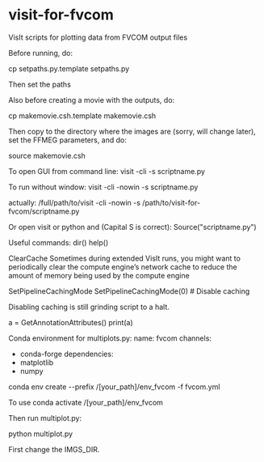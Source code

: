 # visit-for-fvcom
VisIt scripts for plotting data from FVCOM output files

Before running, do: 

cp setpaths.py.template setpaths.py

Then set the paths


Also before creating a movie with the outputs, do:

cp makemovie.csh.template makemovie.csh

Then copy to the directory where the images are (sorry, will change later), set the FFMEG parameters, and do:

source makemovie.csh


To open GUI from command line:
visit -cli -s scriptname.py

To run without window:
visit -cli -nowin -s scriptname.py

actually:
/full/path/to/visit -cli -nowin -s /path/to/visit-for-fvcom/scriptname.py

Or open visit or python and (Capital S is correct):
Source("scriptname.py")

Useful commands:
dir()
help()

ClearCache
Sometimes during extended VisIt runs, you might want to periodically clear the compute engine’s network cache to reduce the amount of memory being used by the compute engine

SetPipelineCachingMode
SetPipelineCachingMode(0) # Disable caching

Disabling caching is still grinding script to a halt.

a = GetAnnotationAttributes()
print(a)


Conda environment for multiplots.py:
name: fvcom
channels:
  - conda-forge
dependencies:
 - matplotlib
 - numpy

conda env create --prefix /[your_path]/env_fvcom -f fvcom.yml

To use
conda activate /[your_path]/env_fvcom

Then run multiplot.py:

python multiplot.py

First change the IMGS_DIR.  
